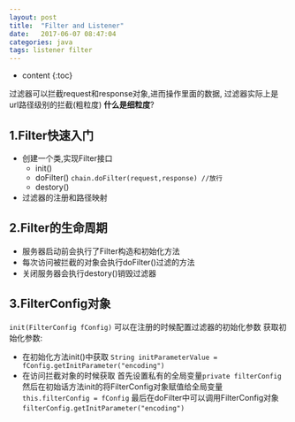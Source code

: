 ```yaml
---
layout: post
title:  "Filter and Listener"
date:   2017-06-07 08:47:04 
categories: java
tags: listener filter
---
```


* content
{:toc}

过滤器可以拦截request和response对象,进而操作里面的数据,
过滤器实际上是url路径级别的拦截(粗粒度)
**什么是细粒度**?


## 1.Filter快速入门

* 创建一个类,实现Filter接口
  - init()
  - doFilter()
  `chain.doFilter(request,response) //放行`
  - destory()
* 过滤器的注册和路径映射

## 2.Filter的生命周期

  - 服务器启动前会执行了Filter构造和初始化方法
  - 每次访问被拦截的对象会执行doFilter()过滤的方法
  - 关闭服务器会执行destory()销毁过滤器

## 3.FilterConfig对象
`init(FilterConfig fConfig)`
可以在注册的时候配置过滤器的初始化参数
获取初始化参数:
  - 在初始化方法init()中获取
    `String initParameterValue = fConfig.getInitParameter("encoding")`
  - 在访问拦截对象的时候获取
  首先设置私有的全局变量`private filterConfig`
  然后在初始话方法init的将FilterConfig对象赋值给全局变量
  `this.filterConfig = fConfig`
  最后在doFilter中可以调用FilterConfig对象
  `filterConfig.getInitParameter("encoding")`
